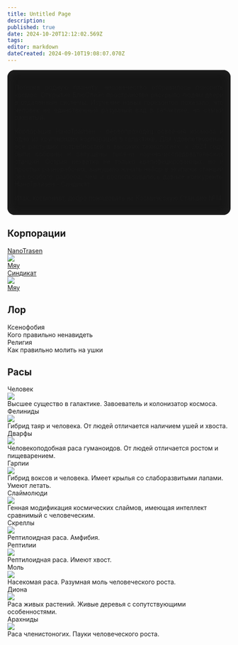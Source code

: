 ```yaml
---
title: Untitled Page
description: 
published: true
date: 2024-10-20T12:12:02.569Z
tags: 
editor: markdown
dateCreated: 2024-09-10T19:08:07.070Z
---
```


<div style="text-align: justify; background-color: rgb(22, 22, 22); padding: 16px; border-radius: 16px; box-shadow: rgb(32, 32, 32) 0px 0px 16px 4px inset;">
  <p style="padding-top: 0px !important;">Потеряв родную планету, человечество отправилось покорять космос. Открытие БлюСпейс пространства раскрыло людям двери в отдаленные системы. Изучение новых горизонтов показало, что человек не единственный разумный вид в галактике, но самый развитый.</p> <p>Корпорация НаноТрайзен - первопроходец освоения космоса и одна из крупнейших корпораций в галактике. Для удовлетворения все растущих потребностей в высоких технологиях, к 2624 году были собраны и запущены тысячи научно-исследовательских станций. Острая нехватка не только квалифицированных, но и простых разнорабочих, вынудило начать набор в экипажи станций без особого разбора, чем и воспользовались давние конкуренты НаноТрайзен - Синдикат.</p> <p>Итак, космонавт, добро пожаловать на Космическую Станцию №14</p>
</div>
<h2 id="корпорации" class="toc-header">Корпорации</h2>

<div class="lore-container">
  <a href="/lore/nanotrasen" class="lore-corp-passport is-internal-link is-invalid-page">
    <div>NanoTrasen</div>
    <div class="img-container">
      <div><img src="/lore/ntlogo.png"></div>
      <div class="text">Мяу</div>
    </div>
  </a>
  <a href="/lore/sindycate" class="lore-corp-passport is-internal-link is-invalid-page">
    <div>Синдикат</div>
    <div class="img-container"><div>
      <img src="/lore/slogo.png"></div>
      <div class="text">Мяу</div>
    </div>
  </a>
</div>
<h2 id="лор" class="toc-header"> Лор</h2>
<div class="lore-container">
  <a class="lore-text-passport">
    <div>Ксенофобия</div>
    <div>Кого правильно ненавидеть</div>
  </a>
  <a class="lore-text-passport">
    <div>Религия</div>
    <div>Как правильно молить на ушки</div>
  </a>
</div>
<h2 id="расы" class="toc-header"> Расы</h2>
<div class="lore-container">
  <div onclick="location.href='/lore/human'" href="/lore/human" class="lore-img-passport">
    <div>Человек</div>
    <div class="img-container">
      <div>
        <img src="/lore/people.png">
      </div>
      <div>Высшее существо в галактике. Завоеватель и колонизатор космоса.</div>
    </div>
  </div>
  <div onclick="location.href = '/lore/felinid'" href="/lore/felinid" class="lore-img-passport">
    <div>Фелиниды</div>
    <div class="img-container">
      <div>
        <img src="/lore/felinid.png">
      </div>
      <div>Гибрид таяр и человека. От людей отличается наличием ушей и хвоста.</div>
    </div>
  </div>
  <div onclick="location.href = '/lore/dwarf'" class="lore-img-passport">
    <div>Дварфы</div>
    <div class="img-container">
      <div>
        <img src="/lore/dwarf.png">
      </div>
      <div>Человекоподобная раса гуманоидов. От людей отличается ростом и пищеварением.</div>
    </div>
  </div>
  <div onclick="location.href = '/lore/harpie'" class="lore-img-passport">
    <div>Гарпии</div>
    <div class="img-container">
      <div>
      <img src="/lore/garpie.png">
      </div>
      <div>Гибрид воксов и человека. Имеет крылья со слаборазвитыми лапами. Умеют летать.</div>
    </div>
  </div>
  <div onclick="location.href = '/lore/slimeperson'" class="lore-img-passport">
    <div>Слаймолюди</div>
    <div class="img-container">
      <div>
        <img src="/lore/slime.png">
      </div>
      <div>Генная модификация космических слаймов, имеющая интеллект сравнимый с человеческим.</div>
    </div>
  </div>
  <div onclick="location.href = '/lore/screll'" class="lore-img-passport">
    <div>Скреллы</div>
    <div class="img-container">
      <div>
        <img src="/lore/screll.png">
      </div>
      <div>Рептилоидная раса. Амфибия.</div>
    </div>
  </div>
  <div onclick="location.href = '/lore/reptiles'" class="lore-img-passport">
    <div>Рептилии</div>
    <div class="img-container">
      <div>
        <img src="/lore/reptilians.png" style="margin-right: 56px;">
      </div>
      <div>Рептилоидная раса. Имеют хвост.</div>
    </div>
  </div>
  <div onclick="location.href = '/lore/moth'" onauxclick="location.href = '/lore/moth'" class="lore-img-passport">
    <div>Моль</div>
    <div class="img-container">
      <div>
        <img src="/lore/moth.png">
      </div>
      <div>Насекомая раса. Разумная моль человеческого роста.</div>
    </div>
  </div>
  <div onclick="location.href = '/lore/dion'" class="lore-img-passport">
    <div>Диона</div>
    <div class="img-container">
      <div>
        <img src="/lore/diona.png">
      </div>
      <div>Раса живых растений. Живые деревья с сопутствующими особенностями.</div>
    </div>
  </div>
  <div onclick="location.href = '/lore/arachnid'" class="lore-img-passport">
    <div>Арахниды</div>
    <div class="img-container">
      <div>
        <img src="/lore/arachnid_white.png">
      </div>
      <div>Раса членистоногих. Пауки человеческого роста.</div>
    </div>
  </div>
</div>
 